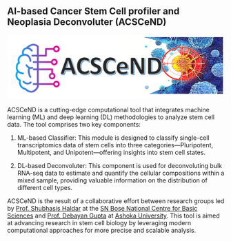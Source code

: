 ## AI-based Cancer Stem Cell profiler and Neoplasia Deconvoluter (ACSCeND)

![](ACSCEND.png)

ACSCeND is a cutting-edge computational tool that integrates machine learning (ML) and deep learning (DL) methodologies to analyze stem cell data. The tool comprises two key components:

1. ML-based Classifier: This module is designed to classify single-cell transcriptomics data of stem cells into three categories—Pluripotent, Multipotent, and Unipotent—offering insights into stem cell states.

2. DL-based Deconvoluter: This component is used for deconvoluting bulk RNA-seq data to estimate and quantify the cellular compositions within a mixed sample, providing valuable information on the distribution of different cell types.

ACSCeND is the result of a collaborative effort between research groups led by [Prof. Shubhasis Haldar](https://www.shubhasis-haldar-cmt.com/) at the [SN Bose National Centre for Basic Sciences](https://www.bose.res.in/) and [Prof. Debayan Gupta](https://debayangupta.com/) at [Ashoka University](https://www.ashoka.edu.in/home/). This tool is aimed at advancing research in stem cell biology by leveraging modern computational approaches for more precise and scalable analysis.